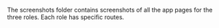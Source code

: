 The screenshots folder contains screenshots of all the app pages for the three roles. Each role has specific routes.
